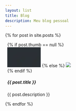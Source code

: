 ```yaml
---
layout: list
title: Blog
description: Meu blog pessoal
---
```

{% for post in site.posts %}
<div class="card" style="width:16em; margin:0.5em">
  <a style="text-decoration: none" class="text-body" href="{{ post.url }}">
  {% if post.thumb == null %}
    <img
      class="card-img-top"
      src="/assets/img/posts/thumbnail/placeholder.webp"
    >
  {% else %}
    <img
      class="card-img-top"
      src="/assets/img/posts/thumbnail/{{ post.thumb }}"
    >
  {% endif %}
  <div class="card-body">
    <h5 class="card-title">{{ post.title }}</h5>
    <p>{{ post.description }}</p>
  </div>
  </a>
</div>
{% endfor %}
